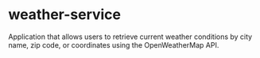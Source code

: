 # weather-service
Application that allows users to retrieve current weather conditions by city name, zip code, or coordinates using the OpenWeatherMap API.
